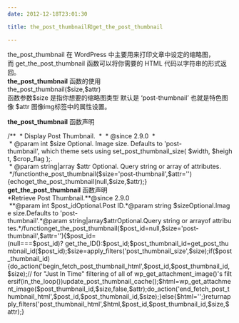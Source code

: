 ```yaml
---
date: 2012-12-18T23:01:30

title: the_post_thumbnail和get_the_post_thumbnail

---
```


<div>the_post_thumbnail 在 WordPress 中主要用来打印文章中设定的缩略图，而 get_the_post_thumbnail 函数可以将你需要的 HTML 代码以字符串的形式返回。</div>
<div><strong>the_post_thumbnail</strong> 函数的使用
<div>the_post_thumbnail($size,$attr)</div>
函数参数$size 是指你想要的缩略图类型 默认是 ‘post-thumbnail’ 也就是特色图像
$attr 图像img标签中的属性设置。

<strong>the_post_thumbnail</strong> 函数声明
<div>/**  * Display Post Thumbnail.  *  * @since 2.9.0  *  * @param int $size Optional. Image size. Defaults to 'post-thumbnail', which theme sets using set_post_thumbnail_size( $width, $height, $crop_flag );.  * @param string|array $attr Optional. Query string or array of attributes.  */functionthe_post_thumbnail($size='post-thumbnail',$attr=''){echoget_the_post_thumbnail(null,$size,$attr);}</div>
<strong>get_the_post_thumbnail</strong> 函数声明
<div>*Retrieve Post Thumbnail.**@since 2.9.0  **@param int $post_idOptional.Post ID.*@param string $sizeOptional.Image size.Defaults to 'post-thumbnail'.*@param string|array$attrOptional.Query string or arrayof attributes.*/functionget_the_post_thumbnail($post_id=null,$size='post-thumbnail',$attr=''){$post_id=(null===$post_id)? get_the_ID():$post_id;$post_thumbnail_id=get_post_thumbnail_id($post_id);$size=apply_filters('post_thumbnail_size',$size);if($post_thumbnail_id){do_action('begin_fetch_post_thumbnail_html',$post_id,$post_thumbnail_id,$size);// for "Just In Time" filtering of all of wp_get_attachment_image()'s filtersif(in_the_loop())update_post_thumbnail_cache();$html=wp_get_attachment_image($post_thumbnail_id,$size,false,$attr);do_action('end_fetch_post_thumbnail_html',$post_id,$post_thumbnail_id,$size);}else{$html='';}returnapply_filters('post_thumbnail_html',$html,$post_id,$post_thumbnail_id,$size,$attr);}</div>
</div>
